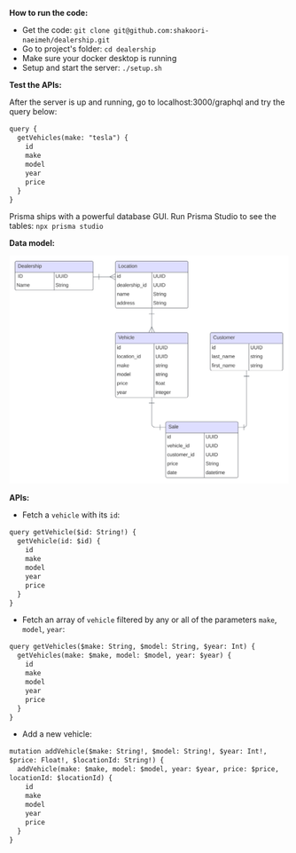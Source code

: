 **How to run the code:**
- Get the code: `git clone git@github.com:shakoori-naeimeh/dealership.git`
- Go to project's folder: `cd dealership`
- Make sure your docker desktop is running
- Setup and start the server: `./setup.sh`


**Test the APIs:**

After the server is up and running, go to localhost:3000/graphql and try the query below:

```
query {
  getVehicles(make: "tesla") {
    id
    make
    model
    year
    price
  }
}
```

Prisma ships with a powerful database GUI. Run Prisma Studio to see the tables: `npx prisma studio`

**Data model:**

![alt text](Dealership.svg)

**APIs:**

- Fetch a `vehicle` with its `id`:

```
query getVehicle($id: String!) {
  getVehicle(id: $id) {
    id
    make
    model
    year
    price
  }
}
```

- Fetch an array of `vehicle` filtered by any or all of the parameters `make`, `model`, `year`:

```
query getVehicles($make: String, $model: String, $year: Int) {
  getVehicles(make: $make, model: $model, year: $year) {
    id
    make
    model
    year
    price
  }
}
```

- Add a new vehicle:

```
mutation addVehicle($make: String!, $model: String!, $year: Int!, $price: Float!, $locationId: String!) {
  addVehicle(make: $make, model: $model, year: $year, price: $price, locationId: $locationId) {
    id
    make
    model
    year
    price
  }
}
```

